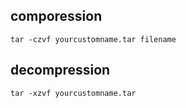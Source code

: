 ## comporession
```
tar -czvf yourcustomname.tar filename
```

## decompression
```
tar -xzvf yourcustomname.tar
```

